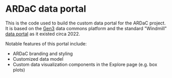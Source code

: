 # ARDaC data portal

This is the code used to build the custom data portal for the ARDaC project. It is based on the [Gen3](https://gen3.org/) data commons platform and the standard "Windmill" [data portal](https://github.com/uc-cdis/data-portal) as it existed circa 2022.

Notable features of this portal include:
- ARDaC branding and styling
- Customized data model
- Custom data visualization components in the Explore page (e.g. box plots)
